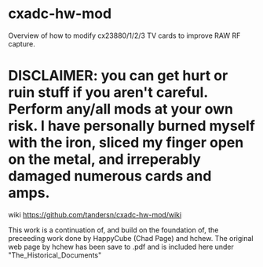 # cxadc-hw-mod
Overview of how to modify cx23880/1/2/3 TV cards to improve RAW RF capture. 

# DISCLAIMER: you can get hurt or ruin stuff if you aren't careful. Perform any/all mods at your own risk. I have personally burned myself with the iron, sliced my finger open on the metal, and irreperably damaged numerous cards and amps.


wiki https://github.com/tandersn/cxadc-hw-mod/wiki


This work is a continuation of, and build on the foundation of, the preceeding work done by HappyCube (Chad Page) and hchew.  The original web page by hchew has been save to .pdf and is included here under "The_Historical_Documents"

